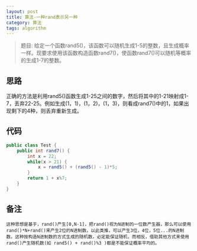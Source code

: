 ```yaml
---
layout: post
title: 算法-一种rand表示另一种
category: 算法
tags: algorithm
---
```


> 题目: 给定一个函数rand5()，该函数可以随机生成1-5的整数，且生成概率一样。现要求使用该函数构造函数rand7()，使函数rand7()可以随机等概率的生成1-7的整数。

## 思路
正确的方法是利用rand5()函数生成1-25之间的数字，然后将其中的1-21映射成1-7，丢弃22-25。例如生成(1，1)，(1，2)，(1，3)，则看成rand7()中的1，如果出现剩下的4种，则丢弃重新生成。

## 代码
```java
public class Test {    
    public int rand7() {    
        int x = 22;    
        while(x > 21) {    
            x = rand5() + (rand5() - 1)*5;    
        }    
        return 1 + x%7;    
    }        
}    
```

## 备注
    这种思想是基于，rand()产生[0,N-1]，把rand()视为N进制的一位数产生器，那么可以使用rand()*N+rand()来产生2位的N进制数，以此类推，可以产生3位，4位，5位...的N进制数。这种按构造N进制数的方式生成的随机数，必定能保证随机，而相反，借助其他方式来使用rand()产生随机数(如 rand5() + rand()%3 )都是不能保证概率平均的。
